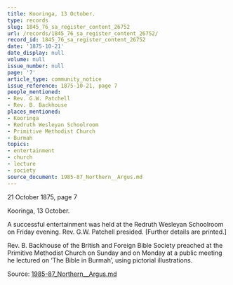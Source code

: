 ```yaml
---
title: Kooringa, 13 October.
type: records
slug: 1845_76_sa_register_content_26752
url: /records/1845_76_sa_register_content_26752/
record_id: 1845_76_sa_register_content_26752
date: '1875-10-21'
date_display: null
volume: null
issue_number: null
page: '7'
article_type: community_notice
issue_reference: 1875-10-21, page 7
people_mentioned:
- Rev. G.W. Patchell
- Rev. B. Backhouse
places_mentioned:
- Kooringa
- Redruth Wesleyan Schoolroom
- Primitive Methodist Church
- Burmah
topics:
- entertainment
- church
- lecture
- society
source_document: 1985-87_Northern__Argus.md
---
```


21 October 1875, page 7

Kooringa, 13 October.

A successful entertainment was held at the Redruth Wesleyan Schoolroom on Friday evening.  Rev. G.W. Patchell presided.   [Further details are printed.]

Rev. B. Backhouse of the British and Foreign Bible Society preached at the Primitive Methodist Church on Sunday and on Monday at a public meeting he lectured on ‘The Bible in Burmah’, using pictorial illustrations.

Source: [1985-87_Northern__Argus.md](/downloads/markdown/1985-87_Northern__Argus.md)
